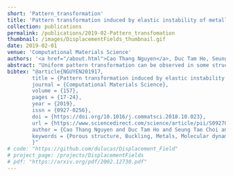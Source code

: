 ```yaml
---
short: 'Pattern_transformation'
title: 'Pattern transformation induced by elastic instability of metallic porous structures'
collection: publications
permalink: /publications/2019-02-Pattern_transfomation
thumbnail: /images/DisplacementFields_thumbnail.gif
date: 2019-02-01
venue: 'Computational Materials Science'
authors: '<a href="/about.html">Cao Thang Nguyen</a>, Duc Tam Ho, Seung Tae Choi, Doo-Man Chun, Sung Youb Kim'
abstract: "Uniform pattern transformation can be observed in some structures with periodic arrays of pores at a critical compressive load because of buckling of the constituents of the structures. This pattern transformation can be exploited to design structures for various potential applications. Previous studies have focused on the instability of periodic porous structures of which the base materials were elastomers, and applications of these structures may be narrow because of the elastomer limitations of low melting temperature and stiffness. In addition, material failures such as plasticity and fracture were rarely discussed in previous studies. Here, we introduce metals as the base materials for some periodic metallic porous nanostructures (PMPNs). Our molecular dynamics simulation results show that PMPNs can exhibit pattern transformation at a critical strain because of buckling. In addition, we develop a simple formulation by incorporating the effect of surface on the Euler–Bernoulli beam theory to predict the critical load for the buckling of nanostructures. The prediction of our model is in good agreement with the molecular dynamics simulation results. When the applied strain is sufficiently large, the nanoscale metals experience dislocation-medicated plasticity. We also show that the pore shape of the PMPNs strongly affects the characteristics of the periodic metallic structures including the effective Young’s modulus, critical strain for micro-buckling, and critical strain for plasticity."
bibtex: "@article{NGUYEN201917,
        title = {Pattern transformation induced by elastic instability of metallic porous structures},
        journal = {Computational Materials Science},
        volume = {157},
        pages = {17-24},
        year = {2019},
        issn = {0927-0256},
        doi = {https://doi.org/10.1016/j.commatsci.2018.10.023},
        url = {https://www.sciencedirect.com/science/article/pii/S0927025618306955},
        author = {Cao Thang Nguyen and Duc Tam Ho and Seung Tae Choi and Doo-Man Chun and Sung Youb Kim},
        keywords = {Porous structure, Buckling, Metals, Molecular dynamics simulation},
        }"
# code: "https://github.com/dulucas/Displacement_Field"
# project_page: /projects/DisplacementFields
# pdf: "https://arxiv.org/pdf/2002.12730.pdf"
---
```


